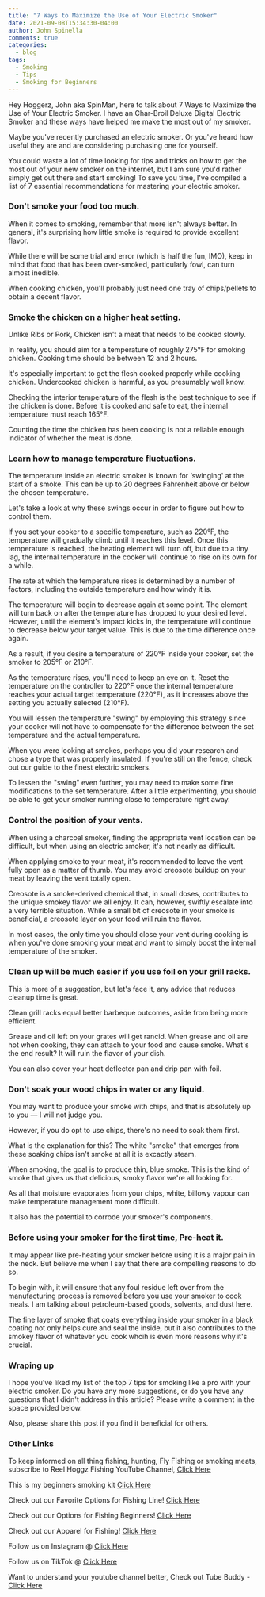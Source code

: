 ```yaml
---
title: "7 Ways to Maximize the Use of Your Electric Smoker"
date: 2021-09-08T15:34:30-04:00
author: John Spinella
comments: true
categories:
  - blog
tags:
  - Smoking
  - Tips
  - Smoking for Beginners
---
```


Hey Hoggerz, John aka SpinMan, here to talk about 7 Ways to Maximize the Use of Your Electric Smoker. I have an Char-Broil Deluxe Digital Electric Smoker and these ways have helped me make the most out of my smoker.

Maybe you've recently purchased an electric smoker. Or you've heard how useful they are and are considering purchasing one for yourself.

You could waste a lot of time looking for tips and tricks on how to get the most out of your new smoker on the internet, but I am sure you'd rather simply get out there and start smoking! To save you time, I've compiled a list of 7 essential recommendations for mastering your electric smoker.

### Don't smoke your food too much.
When it comes to smoking, remember that more isn't always better. In general, it's surprising how little smoke is required to provide excellent flavor.

While there will be some trial and error (which is half the fun, IMO), keep in mind that food that has been over-smoked, particularly fowl, can turn almost inedible.

When cooking chicken, you'll probably just need one tray of chips/pellets to obtain a decent flavor.

### Smoke the chicken on a higher heat setting.
Unlike Ribs or Pork, Chicken isn't a meat that needs to be cooked slowly.

In reality, you should aim for a temperature of roughly 275°F for smoking chicken. Cooking time should be between 12 and 2 hours.

It's especially important to get the flesh cooked properly while cooking chicken. Undercooked chicken is harmful, as you presumably well know.

Checking the interior temperature of the flesh is the best technique to see if the chicken is done. Before it is cooked and safe to eat, the internal temperature must reach 165°F.

Counting the time the chicken has been cooking is not a reliable enough indicator of whether the meat is done.

### Learn how to manage temperature fluctuations.
The temperature inside an electric smoker is known for ‘swinging' at the start of a smoke. This can be up to 20 degrees Fahrenheit above or below the chosen temperature.

Let's take a look at why these swings occur in order to figure out how to control them.

If you set your cooker to a specific temperature, such as 220°F, the temperature will gradually climb until it reaches this level. Once this temperature is reached, the heating element will turn off, but due to a tiny lag, the internal temperature in the cooker will continue to rise on its own for a while.

The rate at which the temperature rises is determined by a number of factors, including the outside temperature and how windy it is.

The temperature will begin to decrease again at some point. The element will turn back on after the temperature has dropped to your desired level. However, until the element's impact kicks in, the temperature will continue to decrease below your target value. This is due to the time difference once again.

As a result, if you desire a temperature of 220°F inside your cooker, set the smoker to 205°F or 210°F.

As the temperature rises, you'll need to keep an eye on it. Reset the temperature on the controller to 220°F once the internal temperature reaches your actual target temperature (220°F), as it increases above the setting you actually selected (210°F).

You will lessen the temperature "swing" by employing this strategy since your cooker will not have to compensate for the difference between the set temperature and the actual temperature.

When you were looking at smokes, perhaps you did your research and chose a type that was properly insulated. If you're still on the fence, check out our guide to the finest electric smokers.

To lessen the "swing" even further, you may need to make some fine modifications to the set temperature. After a little experimenting, you should be able to get your smoker running close to temperature right away.

### Control the position of your vents.
When using a charcoal smoker, finding the appropriate vent location can be difficult, but when using an electric smoker, it's not nearly as difficult.

When applying smoke to your meat, it's recommended to leave the vent fully open as a matter of thumb. You may avoid creosote buildup on your meat by leaving the vent totally open.

Creosote is a smoke-derived chemical that, in small doses, contributes to the unique smokey flavor we all enjoy. It can, however, swiftly escalate into a very terrible situation. While a small bit of creosote in your smoke is beneficial, a creosote layer on your food will ruin the flavor.

In most cases, the only time you should close your vent during cooking is when you've done smoking your meat and want to simply boost the internal temperature of the smoker.

### Clean up will be much easier if you use foil on your grill racks.
This is more of a suggestion, but let's face it, any advice that reduces cleanup time is great.

Clean grill racks equal better barbeque outcomes, aside from being more efficient.

Grease and oil left on your grates will get rancid. When grease and oil are hot when cooking, they can attach to your food and cause smoke. What's the end result? It will ruin the flavor of your dish.

You can also cover your heat deflector pan and drip pan with foil.

### Don't soak your wood chips in water or any liquid.
You may want to produce your smoke with chips, and that is absolutely up to you — I will not judge you.

However, if you do opt to use chips, there's no need to soak them first.

What is the explanation for this? The white "smoke" that emerges from these soaking chips isn't smoke at all it is excactly steam.

When smoking, the goal is to produce thin, blue smoke. This is the kind of smoke that gives us that delicious, smoky flavor we're all looking for.

As all that moisture evaporates from your chips, white, billowy vapour can make temperature management more difficult.

It also has the potential to corrode your smoker's components.

### Before using your smoker for the first time, Pre-heat it.
It may appear like pre-heating your smoker before using it is a major pain in the neck. But believe me when I say that there are compelling reasons to do so.

To begin with, it will ensure that any foul residue left over from the manufacturing process is removed before you use your smoker to cook meals. I am talking about petroleum-based goods, solvents, and dust here.

The fine layer of smoke that coats everything inside your smoker in a black coating not only helps cure and seal the inside, but it also contributes to the smokey flavor of whatever you cook whcih is even more reasons why it's crucial.

### Wraping up
I hope you've liked my list of the top 7 tips for smoking like a pro with your electric smoker. Do you have any more suggestions, or do you have any questions that I didn't address in this article? Please write a comment in the space provided below.

Also, please share this post if you find it beneficial for others.

### Other Links
<div class="col-md-4">

<div class="sticky-top sticky-top-80">
<p>To keep informed on all thing fishing, hunting, Fly Fishing or smoking meats, subscribe to Reel Hoggz Fishing YouTube Channel, <a target="_blank" href="ttps://www.youtube.com/embed/kqFTDsK3Ymw">Click Here  <i class="fab fa-youtube"></i></a></p>

<p>This is my beginners smoking kit
<a target="_blank" href="https://kit.co/reelhoggzfishing/smoking-kit">Click Here  <i class="fab fa-browser"></i></a></p>

<p>Check out our Favorite Options for Fishing Line!
<a target="_blank" href="https://kit.co/jrspinella/fishing-line-kit">Click Here  <i class="fab fa-browser"></i></a></p>

<p>Check out our Options for Fishing Beginners!
<a target="_blank" href="https://kit.co/jrspinella/fishing-rod-kit">Click Here  <i class="fab fa-browser">
</i></a></p>

<p>Check out our Apparel for Fishing!
<a target="_blank" href="https://kit.co/reelhoggzfishing/fishing-apparel">Click Here  <i class="fab fa-browser">
</i></a></p>

<p>Follow us on Instagram @ <a target="_blank" href="https://www.instagram.com/reelhoggzfishing/">Click Here  <i class="fab fa-instagram"></i></a></p>

<p>Follow us on TikTok @ <a target="_blank" href="https://www.tiktok.com/@reelhoggzfishing?lang=en">Click Here  <i class="fab fa-tiktok"></i></a></p>

<p>Want to understand your youtube channel better, Check out Tube Buddy - <a target="_blank" href="https://www.tubebuddy.com/reelhoggzfishing](https://www.tubebuddy.com/reelhoggzfishing">Click Here  <i class="fab fa-browser"></i></a></p>

</div>
</div>